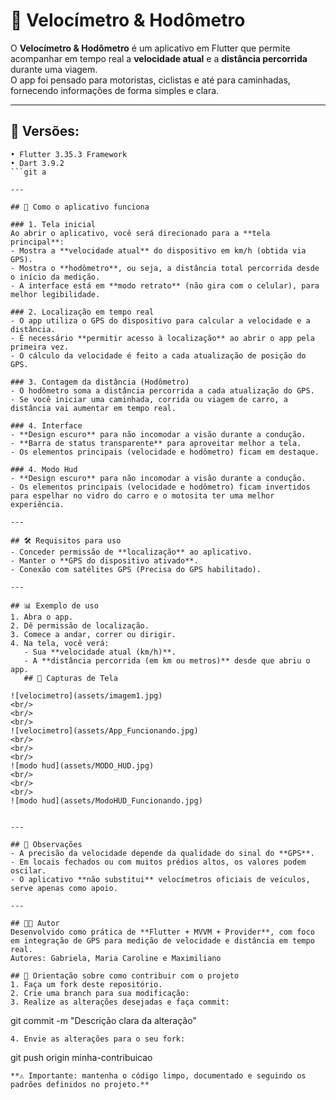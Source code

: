 # 📱 Velocímetro & Hodômetro

O **Velocímetro & Hodômetro** é um aplicativo em Flutter que permite acompanhar em tempo real a **velocidade atual** e a **distância percorrida** durante uma viagem.  
O app foi pensado para motoristas, ciclistas e até para caminhadas, fornecendo informações de forma simples e clara.

---
## 🏹 Versões:

```
• Flutter 3.35.3 Framework
• Dart 3.9.2
```git a

---

## 🚀 Como o aplicativo funciona

### 1. Tela inicial
Ao abrir o aplicativo, você será direcionado para a **tela principal**:
- Mostra a **velocidade atual** do dispositivo em km/h (obtida via GPS).
- Mostra o **hodômetro**, ou seja, a distância total percorrida desde o início da medição.
- A interface está em **modo retrato** (não gira com o celular), para melhor legibilidade.

### 2. Localização em tempo real
- O app utiliza o GPS do dispositivo para calcular a velocidade e a distância.
- É necessário **permitir acesso à localização** ao abrir o app pela primeira vez.
- O cálculo da velocidade é feito a cada atualização de posição do GPS.

### 3. Contagem da distância (Hodômetro)
- O hodômetro soma a distância percorrida a cada atualização do GPS.
- Se você iniciar uma caminhada, corrida ou viagem de carro, a distância vai aumentar em tempo real.

### 4. Interface
- **Design escuro** para não incomodar a visão durante a condução.
- **Barra de status transparente** para aproveitar melhor a tela.
- Os elementos principais (velocidade e hodômetro) ficam em destaque.

### 4. Modo Hud
- **Design escuro** para não incomodar a visão durante a condução.
- Os elementos principais (velocidade e hodômetro) ficam invertidos para espelhar no vidro do carro e o motosita ter uma melhor experiência.

---

## 🛠️ Requisitos para uso
- Conceder permissão de **localização** ao aplicativo.
- Manter o **GPS do dispositivo ativado**.
- Conexão com satélites GPS (Precisa do GPS habilitado).

---

## 📊 Exemplo de uso
1. Abra o app.
2. Dê permissão de localização.
3. Comece a andar, correr ou dirigir.
4. Na tela, você verá:
   - Sua **velocidade atual (km/h)**.
   - A **distância percorrida (em km ou metros)** desde que abriu o app.
   ## 📸 Capturas de Tela

![velocimetro](assets/imagem1.jpg)
<br/>
<br/>
<br/>
![velocimetro](assets/App_Funcionando.jpg)
<br/>
<br/>
<br/>
![modo hud](assets/MODO_HUD.jpg)
<br/>
<br/>
<br/>
![modo hud](assets/ModoHUD_Funcionando.jpg)


---

## 📌 Observações
- A precisão da velocidade depende da qualidade do sinal do **GPS**.
- Em locais fechados ou com muitos prédios altos, os valores podem oscilar.
- O aplicativo **não substitui** velocímetros oficiais de veículos, serve apenas como apoio.

---

## 👨‍💻 Autor
Desenvolvido como prática de **Flutter + MVVM + Provider**, com foco em integração de GPS para medição de velocidade e distância em tempo real.
Autores: Gabriela, Maria Caroline e Maximiliano 

## 📌 Orientação sobre como contribuir com o projeto
1. Faça um fork deste repositório.
2. Crie uma branch para sua modificação: 
3. Realize as alterações desejadas e faça commit:  
```
git commit -m "Descrição clara da alteração"
```
4. Envie as alterações para o seu fork:  

```
git push origin minha-contribuicao
```
**⚠️ Importante: mantenha o código limpo, documentado e seguindo os padrões definidos no projeto.**